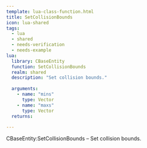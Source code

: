 ```yaml
---
template: lua-class-function.html
title: SetCollisionBounds
icon: lua-shared
tags:
  - lua
  - shared
  - needs-verification
  - needs-example
lua:
  library: CBaseEntity
  function: SetCollisionBounds
  realm: shared
  description: "Set collision bounds."
  
  arguments:
    - name: "mins"
      type: Vector
    - name: "maxs"
      type: Vector
  returns:
    
---
```


<div class="lua__search__keywords">
CBaseEntity:SetCollisionBounds &#x2013; Set collision bounds.
</div>
